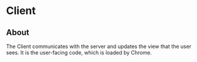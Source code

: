 # Client

## About
The Client communicates with the server and updates the view that the user sees. It is the user-facing code, which is loaded by Chrome.